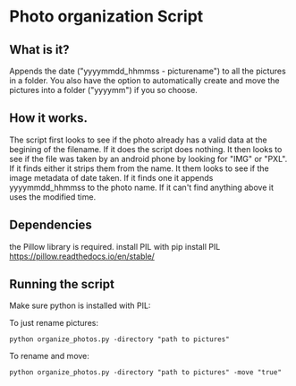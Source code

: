 # Photo organization Script
## What is it?
Appends the date ("yyyymmdd_hhmmss - picturename") to all the pictures in a folder.
You also have the option to automatically create and move the pictures into a folder ("yyyymm") if you so choose.

## How it works.
The script first looks to see if the photo already has a valid data at the begining of the filename. If it does the script does nothing.
It then looks to see if the file was taken by an android phone by looking for "IMG" or "PXL". If it finds either it strips them from the name.
It them looks to see if the image metadata of date taken. If it finds one it appends yyyymmdd_hhmmss to the photo name.
If it can't find anything above it uses the modified time.

## Dependencies
the Pillow library is required.
install PIL with pip install PIL
https://pillow.readthedocs.io/en/stable/

## Running the script
Make sure python is installed with PIL:

To just rename pictures:

    python organize_photos.py -directory "path to pictures"
To rename and move:

    python organize_photos.py -directory "path to pictures" -move "true"
